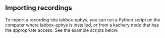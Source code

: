 ## Importing recordings

To import a recording into labbox-ephys, you can run a Python script on the computer where labbox-ephys is installed, or from a kachery node that has the appropriate access. See the example scripts below.